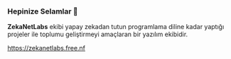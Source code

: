 ### Hepinize Selamlar 👋


**ZekaNetLabs** ekibi yapay zekadan tutun programlama diline kadar yaptığı projeler ile toplumu geliştirmeyi amaçlaran bir yazılım ekibidir.

https://zekanetlabs.free.nf

